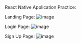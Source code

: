 React Native Application Practice:

Landing Page:
![image](https://github.com/user-attachments/assets/8e79b118-924a-4125-8d15-84389a44617f)

Login Page:
![image](https://github.com/user-attachments/assets/f31cedd1-6c0a-429b-bc18-62f961ac7552)

Sign Up Page:
![image](https://github.com/user-attachments/assets/c6ac39bd-b898-484d-b20e-afbdcf8f1b42)

